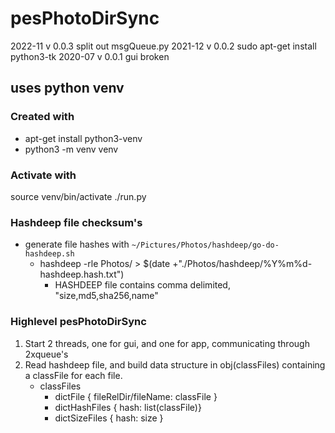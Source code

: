 # pesPhotoDirSync
2022-11 v 0.0.3 split out msgQueue.py
2021-12 v 0.0.2 sudo apt-get install python3-tk
2020-07 v 0.0.1  gui broken
## uses python venv
### Created with
 * apt-get install python3-venv
 * python3 -m venv venv

### Activate with 
source venv/bin/activate
./run.py

### Hashdeep file checksum's
 - generate file hashes with ```~/Pictures/Photos/hashdeep/go-do-hashdeep.sh```
   * hashdeep -rle  Photos/ > $(date +"./Photos/hashdeep/%Y%m%d-hashdeep.hash.txt")
     * HASHDEEP file contains comma delimited, "size,md5,sha256,name"

### Highlevel pesPhotoDirSync
 1. Start 2 threads, one for gui, and one for app, communicating through 2xqueue's
 2. Read hashdeep file, and build data structure in obj(classFiles) containing a classFile for each file.
    * classFiles
       * dictFile { fileRelDir/fileName: classFile }
       * dictHashFiles { hash: list(classFile)}
       * dictSizeFiles { hash: size }